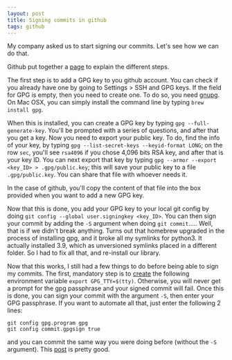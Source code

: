 ```yaml
---
layout: post
title: Signing commits in github
tags: github
---
```


My company asked us to start signing our commits. Let's see how we can do that.

Github put together a
[page](https://docs.github.com/en/free-pro-team@latest/github/authenticating-to-github/managing-commit-signature-verification)
to explain the different steps.

The first step is to add a GPG key to you github account. You can check if you
already have one by going to Settings > SSH and GPG keys. If the field for GPG
is empty, then you need to create one. To do so, you need
[gnupg](https://blog.ghostinthemachines.com/2015/03/01/how-to-use-gpg-command-line/).
On Mac OSX, you can simply install the command line by typing `brew install
gpg`.

When this is installed, you can create a GPG key by typing `gpg
--full-generate-key`. You'll be prompted with a series of questions, and after
that you get a key. Now you need to export your public key. To do, find the info
of your key, by typing `gpg --list-secret-keys --keyid-format LONG`; on the row
`sec`, you'll see `rsa4096` if you chose 4,096 bits RSA key, and after that is
your key ID. You can next export that key by typing `gpg --armor --export
<key_ID> > .gpg/public.key`; this will save your public key to a file
`.gpg/public.key`. You can share that file with whoever needs it.

In the case of github, you'll copy the content of that file into the box
provided when you want to add a new GPG key.

Now that this is done, you add your GPG key to your local git config by doing
`git config --global user.signingkey <key_ID>`. You can then sign your commit by
adding the `-S` argument when doing `git commit`..... Well, that is if we didn't
break anything. Turns out that homebrew upgraded in the process of installing
gpg, and it broke all my symlinks for python3. It actually installed 3.9, which
as unversioned symlinks placed in a different folder. So I had to fix all that,
and re-install our library.

Now that this works, I still had a few things to do before being able to sign my
commits. The first, mandatory step is to
[create](https://github.com/keybase/keybase-issues/issues/2798) the following
environment variable `export GPG_TTY=$(tty)`. Otherwise, you will never get a
prompt for the gpg passphrase and your signed commit will fail.
Once this is done, you can sign your commit with the argument `-S`, then enter
your GPG passphrase. If you want to automate all that, just enter the following
2 lines:
```
git config gpg.program gpg
git config commit.gpgsign true
```
and you can commit the same way you were doing before (without the `-S`
argument).
This
[post](https://juliansimioni.com/blog/troubleshooting-gpg-git-commit-signing/)
is pretty good.
